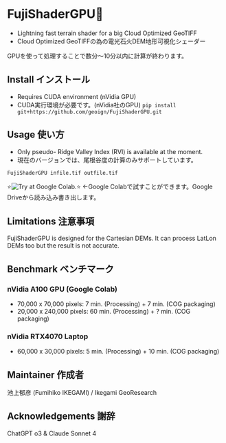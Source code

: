 # FujiShaderGPU🌋
- Lightning fast terrain shader for a big Cloud Optimized GeoTIFF
- Cloud Optimized GeoTIFFの為の電光石火DEM地形可視化シェーダー

GPUを使って処理することで数分～10分以内に計算が終わります。

## Install インストール
- Requires CUDA environment (nVidia GPU)
- CUDA実行環境が必要です。(nVidia社のGPU)
```pip install git+https://github.com/geoign/FujiShaderGPU.git```

## Usage 使い方
- Only pseudo- Ridge Valley Index (RVI) is available at the moment.
- 現在のバージョンでは、尾根谷度の計算のみサポートしています。

```bash
FujiShaderGPU infile.tif outfile.tif
```

⭐![Try at Google Colab.](https://colab.research.google.com/drive/1IbIGtaoKM9e1OsdxdnzNN7KeO1W_gRwZ?usp=sharing)⭐ ←Google Colabで試すことができます。Google Driveから読み込み書き出します。 

## Limitations 注意事項
FujiShaderGPU is designed for the Cartesian DEMs. It can process LatLon DEMs too but the result is not accurate. 

## Benchmark ベンチマーク
### nVidia A100 GPU (Google Colab)
- 70,000 x 70,000 pixels: 7 min. (Processing) + 7 min. (COG packaging)
- 20,000 x 240,000 pixels: 60 min. (Processing) + ? min. (COG packaging)

### nVidia RTX4070 Laptop
- 60,000 x 30,000 pixels: 5 min. (Processing) + 10 min. (COG packaging)

## Maintainer 作成者
池上郁彦 (Fumihiko IKEGAMI) / Ikegami GeoResearch

## Acknowledgements 謝辞
ChatGPT o3 & Claude Sonnet 4
